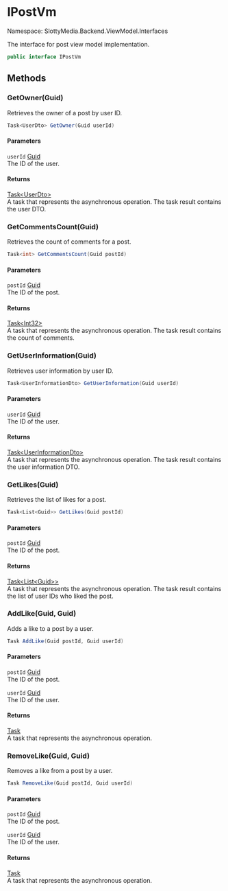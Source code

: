 # IPostVm

Namespace: SlottyMedia.Backend.ViewModel.Interfaces

The interface for post view model implementation.

```csharp
public interface IPostVm
```

## Methods

### **GetOwner(Guid)**

Retrieves the owner of a post by user ID.

```csharp
Task<UserDto> GetOwner(Guid userId)
```

#### Parameters

`userId` [Guid](https://docs.microsoft.com/en-us/dotnet/api/system.guid)<br>
The ID of the user.

#### Returns

[Task&lt;UserDto&gt;](https://docs.microsoft.com/en-us/dotnet/api/system.threading.tasks.task-1)<br>
A task that represents the asynchronous operation. The task result contains the user DTO.

### **GetCommentsCount(Guid)**

Retrieves the count of comments for a post.

```csharp
Task<int> GetCommentsCount(Guid postId)
```

#### Parameters

`postId` [Guid](https://docs.microsoft.com/en-us/dotnet/api/system.guid)<br>
The ID of the post.

#### Returns

[Task&lt;Int32&gt;](https://docs.microsoft.com/en-us/dotnet/api/system.threading.tasks.task-1)<br>
A task that represents the asynchronous operation. The task result contains the count of comments.

### **GetUserInformation(Guid)**

Retrieves user information by user ID.

```csharp
Task<UserInformationDto> GetUserInformation(Guid userId)
```

#### Parameters

`userId` [Guid](https://docs.microsoft.com/en-us/dotnet/api/system.guid)<br>
The ID of the user.

#### Returns

[Task&lt;UserInformationDto&gt;](https://docs.microsoft.com/en-us/dotnet/api/system.threading.tasks.task-1)<br>
A task that represents the asynchronous operation. The task result contains the user information DTO.

### **GetLikes(Guid)**

Retrieves the list of likes for a post.

```csharp
Task<List<Guid>> GetLikes(Guid postId)
```

#### Parameters

`postId` [Guid](https://docs.microsoft.com/en-us/dotnet/api/system.guid)<br>
The ID of the post.

#### Returns

[Task&lt;List&lt;Guid&gt;&gt;](https://docs.microsoft.com/en-us/dotnet/api/system.threading.tasks.task-1)<br>
A task that represents the asynchronous operation. The task result contains the list of user IDs who liked the
 post.

### **AddLike(Guid, Guid)**

Adds a like to a post by a user.

```csharp
Task AddLike(Guid postId, Guid userId)
```

#### Parameters

`postId` [Guid](https://docs.microsoft.com/en-us/dotnet/api/system.guid)<br>
The ID of the post.

`userId` [Guid](https://docs.microsoft.com/en-us/dotnet/api/system.guid)<br>
The ID of the user.

#### Returns

[Task](https://docs.microsoft.com/en-us/dotnet/api/system.threading.tasks.task)<br>
A task that represents the asynchronous operation.

### **RemoveLike(Guid, Guid)**

Removes a like from a post by a user.

```csharp
Task RemoveLike(Guid postId, Guid userId)
```

#### Parameters

`postId` [Guid](https://docs.microsoft.com/en-us/dotnet/api/system.guid)<br>
The ID of the post.

`userId` [Guid](https://docs.microsoft.com/en-us/dotnet/api/system.guid)<br>
The ID of the user.

#### Returns

[Task](https://docs.microsoft.com/en-us/dotnet/api/system.threading.tasks.task)<br>
A task that represents the asynchronous operation.
